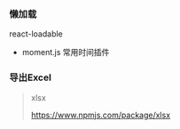 ### 懒加载
react-loadable

 + moment.js 常用时间插件

### 导出Excel

> xlsx 
>
> https://www.npmjs.com/package/xlsx

